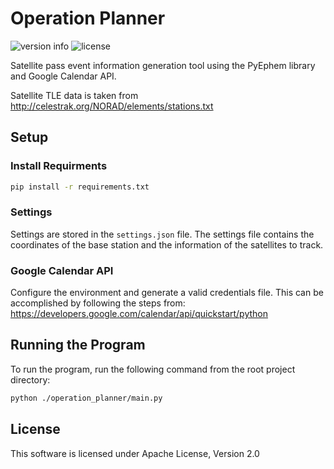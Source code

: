 # Operation Planner
![version info](https://img.shields.io/badge/Python-3.9-blue)
![license](https://img.shields.io/github/license/schulz89/operation_planner)

Satellite pass event information generation tool using the PyEphem library and Google Calendar API.

Satellite TLE data is taken from http://celestrak.org/NORAD/elements/stations.txt

## Setup
### Install Requirments
```bash
pip install -r requirements.txt
```

### Settings
Settings are stored in the ```settings.json``` file.
The settings file contains the coordinates of the base station and the information of the satellites to track.

### Google Calendar API
Configure the environment and generate a valid credentials file. This can be accomplished by following the steps from: https://developers.google.com/calendar/api/quickstart/python


## Running the Program
To run the program, run the following command from the root project directory:

```bash
python ./operation_planner/main.py
```

## License

This software is licensed under Apache License, Version 2.0

